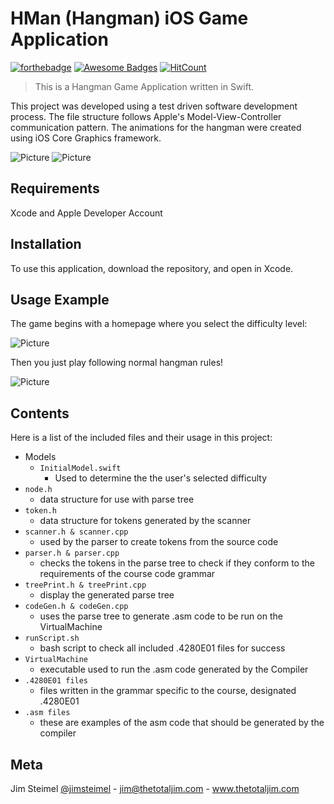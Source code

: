 # HMan (Hangman) iOS Game Application

[![forthebadge](http://forthebadge.com/images/badges/built-with-love.svg)](http://forthebadge.com)
[![Awesome Badges](https://img.shields.io/badge/badges-awesome-green.svg)](https://github.com/Naereen/badges)
[![HitCount](http://hits.dwyl.io/thetotaljim/HMan.svg)](http://hits.dwyl.io/thetotaljim/HMan)

> This is a Hangman Game Application written in Swift.  

This project was developed using a test driven software development process. The file structure follows Apple's Model-View-Controller communication pattern. The animations for the hangman were created using iOS Core Graphics framework.  

![Picture](https://github.com/thetotaljim/HMan/blob/master/Assets/hangman3.png)
![Picture](https://github.com/thetotaljim/HMan/blob/master/Assets/hangmanGameOver.png)

## Requirements

Xcode and Apple Developer Account

## Installation

To use this application, download the repository, and open in Xcode.  

## Usage Example

The game begins with a homepage where you select the difficulty level:

![Picture](https://github.com/thetotaljim/HMan/blob/master/Assets/hangmanHome.png)

Then you just play following normal hangman rules!

![Picture](https://github.com/thetotaljim/HMan/blob/master/Assets/hangman2.png)

## Contents 

Here is a list of the included files and their usage in this project:
* Models
  * ``` InitialModel.swift ```
    *  Used to determine the the user's selected difficulty 
* ``` node.h ```
  * data structure for use with parse tree
* ``` token.h ```
  * data structure for tokens generated by the scanner
* ``` scanner.h & scanner.cpp ```
  * used by the parser to create tokens from the source code
* ``` parser.h & parser.cpp ```
  * checks the tokens in the parse tree to check if they conform to the requirements of the course code grammar
* ``` treePrint.h & treePrint.cpp ```
  * display the generated parse tree
* ``` codeGen.h & codeGen.cpp ```
  * uses the parse tree to generate .asm code to be run on the VirtualMachine
* ``` runScript.sh ```
  * bash script to check all included .4280E01 files for success
* ``` VirtualMachine ```
  * executable used to run the .asm code generated by the Compiler
* ``` .4280E01 files ```
  * files written in the grammar specific to the course, designated .4280E01 
* ``` .asm files ```
  * these are examples of the asm code that should be generated by the compiler
 
## Meta

Jim Steimel [@jimsteimel](https://twitter.com/jimsteimel) - jim@thetotaljim.com - www.thetotaljim.com
